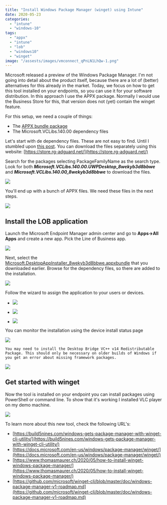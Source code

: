 ```yaml
---
title: "Install Windows Package Manager (winget) using Intune"
date: 2020-05-23
categories: 
  - "intune"
  - "windows-10"
tags: 
  - "appx"
  - "intune"
  - "lob"
  - "windows10"
  - "winget"
image: "/assests/images/vmconnect_qPnLN1LhQw-1.png"
---
```


Microsoft released a preview of the Windows Package Manager. I'm not going into detail about the product itself, because there are a lot of (better) alternatives for this already in the market. Today, we focus on how to get this tool installed on your endpoints, so you can use it for your software distribution. In this approach I use the APPX package. Normally I would use the Business Store for this, that version does not (yet) contain the winget feature.

For this setup, we need a couple of things:

- The [APPX bundle package](https://github.com/microsoft/winget-cli/releases)
- The Microsoft.VCLibs.140.00 dependency files

Let's start with de dependency files. These are not easy to find. Until I stumbled upon [this post](https://github.com/microsoft/terminal/issues/3097). You can download the files separately using this website: [https://store.rg-adguard.net/](https://store.rg-adguard.net/)

Search for the packages selecting PackageFamilyName as the search type. Look for both **_Microsoft.VCLibs.140.00.UWPDesktop\_8wekyb3d8bbwe_** and **_Microsoft.VCLibs.140.00\_8wekyb3d8bbwe_** to download the files.

![](/assets/images/image-87.png)

You'll end up with a bunch of APPX files. We need these files in the next steps.

![](/assets/images/image-88.png)

## Install the LOB application

Launch the Microsoft Endpoint Manager admin center and go to **Apps->All Apps** and create a new app. Pick the Line of Business app.

![](/assets/images/image-89.png)

Next, select the [Microsoft.DesktopAppInstaller\_8wekyb3d8bbwe.appxbundle](https://github.com/microsoft/winget-cli/releases/download/v0.1.4331-preview/Microsoft.DesktopAppInstaller_8wekyb3d8bbwe.appxbundle) that you downloaded earlier. Browse for the dependency files, so there are added to the installation.

![](/assets/images/image-90.png)

Follow the wizard to assign the application to your users or devices.

- ![](/assets/images/image-91.png)
    
- ![](/assets/images/msedge_KWdi3XccSi.png)
    
- ![](/assets/images/msedge_ca9F4TRnFA-1024x577.png)
    

You can monitor the installation using the device install status page

![](/assets/images/image-93.png)

```
You may need to install the Desktop Bridge VC++ v14 Redistributable Package. This should only be necessary on older builds of Windows if you get an error about missing framework packages.
```

![](/assets/images/vmconnect_cxXCw5PhPm.png)

## Get started with winget

Now the tool is installed on your endpoint you can install packages using PowerShell or command line. To show that it's working I installed VLC player on my demo machine.

![](/assets/images/image-94.png)

To learn more about this new tool, check the following URL's:

- [https://build5nines.com/windows-gets-package-manager-with-winget-cli-utility/](https://build5nines.com/windows-gets-package-manager-with-winget-cli-utility/)
- [https://docs.microsoft.com/en-us/windows/package-manager/winget/](https://docs.microsoft.com/en-us/windows/package-manager/winget/)
- [https://www.thomasmaurer.ch/2020/05/how-to-install-winget-windows-package-manager/](https://www.thomasmaurer.ch/2020/05/how-to-install-winget-windows-package-manager/)
- [https://github.com/microsoft/winget-cli/blob/master/doc/windows-package-manager-v1-roadmap.md](https://github.com/microsoft/winget-cli/blob/master/doc/windows-package-manager-v1-roadmap.md)
